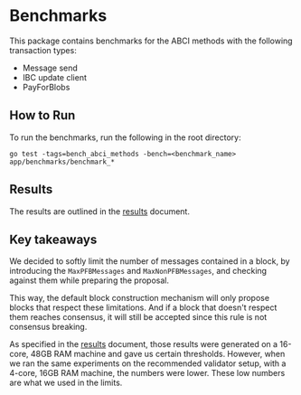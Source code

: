 # Benchmarks

This package contains benchmarks for the ABCI methods with the following transaction types:

- Message send
- IBC update client
- PayForBlobs

## How to Run

To run the benchmarks, run the following in the root directory:

```shell
go test -tags=bench_abci_methods -bench=<benchmark_name> app/benchmarks/benchmark_*
```

## Results

The results are outlined in the [results](results.md) document.

## Key takeaways

We decided to softly limit the number of messages contained in a block, by introducing the `MaxPFBMessages` and `MaxNonPFBMessages`, and checking against them while preparing the proposal.

This way, the default block construction mechanism will only propose blocks that respect these limitations. And if a block that doesn't respect them reaches consensus, it will still be accepted since this rule is not consensus breaking.

As specified in the [results](results.md) document, those results were generated on a 16-core, 48GB RAM machine and gave us certain thresholds. However, when we ran the same experiments on the recommended validator setup, with a 4-core, 16GB RAM machine, the numbers were lower. These low numbers are what we used in the limits.
